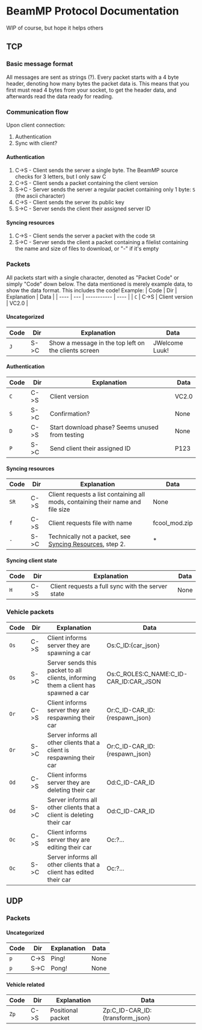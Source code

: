 # BeamMP Protocol Documentation
WIP of course, but hope it helps others

## TCP
### Basic message format
All messages are sent as strings (?).
Every packet starts with a 4 byte header, denoting how many bytes the packet data is.
This means that you first must read 4 bytes from your socket, to get the header data, and afterwards read the data ready for reading.

### Communication flow
Upon client connection:
1. Authentication
2. Sync with client?

#### Authentication
1. C->S - Client sends the server a single byte. The BeamMP source checks for 3 letters, but I only saw C
2. C->S - Client sends a packet containing the client version
3. S->C - Server sends the server a regular packet containing only 1 byte: `S` (the ascii character)
4. C->S - Client sends the server its public key
5. S->C - Server sends the client their assigned server ID

#### Syncing resources
1. C->S - Client sends the server a packet with the code `SR`
2. S->C - Server sends the client a packet containing a filelist containing the name and size of files to download, or "-" if it's empty

### Packets
All packets start with a single character, denoted as "Packet Code" or simply "Code" down below.
The data mentioned is merely example data, to show the data format. This includes the code!
Example:
| Code | Dir | Explanation | Data |
| ---- | --- | ----------- | ---- |
| `C` | C->S | Client version | VC2.0 |

#### Uncategorized
| Code | Dir | Explanation | Data |
| ---- | --- | ----------- | ---- |
| `J` | S->C | Show a message in the top left on the clients screen | JWelcome Luuk! |

#### Authentication
| Code | Dir | Explanation | Data |
| ---- | --- | ----------- | ---- |
| `C` | C->S | Client version | VC2.0 |
| `S` | S->C | Confirmation? | None |
| `D` | C->S | Start download phase? Seems unused from testing | None |
| `P` | S->C | Send client their assigned ID | P123 |

#### Syncing resources
| Code | Dir | Explanation | Data |
| ---- | --- | ----------- | ---- |
| `SR` | C->S | Client requests a list containing all mods, containing their name and file size | None |
| `f` | C->S | Client requests file with name | fcool_mod.zip |
| `-` | S->C | Technically not a packet, see [Syncing Resources](https://github.com/Lucky4Luuk/beammp_rust_server/blob/master/BEAMMP_PROTOCOL_DOCS.md#syncing-resources), step 2. | * |

#### Syncing client state
| Code | Dir | Explanation | Data |
| ---- | --- | ----------- | ---- |
| `H` | C->S | Client requests a full sync with the server state | None |

### Vehicle packets
| Code | Dir | Explanation | Data |
| ---- | --- | ----------- | ---- |
| `Os` | C->S | Client informs server they are spawning a car | Os:C_ID:{car_json} |
| `Os` | S->C | Server sends this packet to all clients, informing them a client has spawned a car | Os:C_ROLES:C_NAME:C_ID-CAR_ID:CAR_JSON |
| `Or` | C->S | Client informs server they are respawning their car | Or:C_ID-CAR_ID:{respawn_json} |
| `Or` | S->C | Server informs all other clients that a client is respawning their car | Or:C_ID-CAR_ID:{respawn_json} |
| `Od` | C->S | Client informs server they are deleting their car | Od:C_ID-CAR_ID |
| `Od` | S->C | Server informs all other clients that a client is deleting their car | Od:C_ID-CAR_ID |
| `Oc` | C->S | Client informs server they are editing their car | Oc:?... |
| `Oc` | S->C | Server informs all other clients that a client has edited their car | Oc:?... |

## UDP
### Packets
#### Uncategorized
| Code | Dir | Explanation | Data |
| ---- | --- | ----------- | ---- |
| `p` | C->S | Ping! | None |
| `p` | S->C | Pong! | None |

#### Vehicle related
| Code | Dir | Explanation | Data |
| ---- | --- | ----------- | ---- |
| `Zp` | C->S | Positional packet | Zp:C_ID-CAR_ID:{transform_json} |
